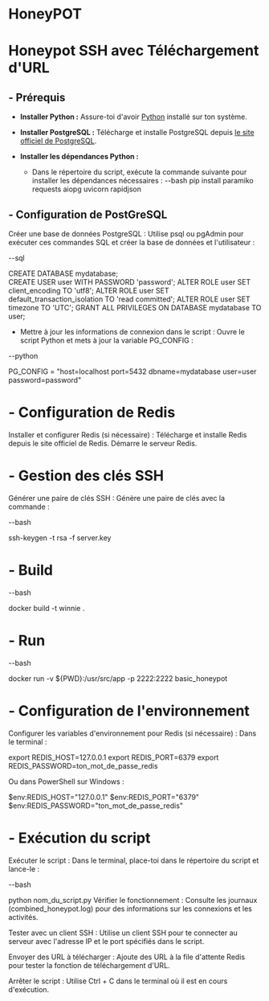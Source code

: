 # HoneyPOT

# Honeypot SSH avec Téléchargement d'URL

## - Prérequis

- **Installer Python :** Assure-toi d'avoir [Python](https://www.python.org/downloads/) installé sur ton système.

- **Installer PostgreSQL :** Télécharge et installe PostgreSQL depuis [le site officiel de PostgreSQL](https://www.postgresql.org/download/).

- **Installer les dépendances Python :**
  -  Dans le répertoire du script, exécute la commande suivante pour installer les dépendances nécessaires :
--bash
  pip install paramiko requests aiopg uvicorn rapidjson
  
## - Configuration de PostGreSQL

Créer une base de données PostgreSQL : Utilise psql ou pgAdmin pour exécuter ces commandes SQL et créer la base de données et l'utilisateur :

--sql

CREATE DATABASE mydatabase;                                    
CREATE USER user WITH PASSWORD 'password';
ALTER ROLE user SET client_encoding TO 'utf8';
ALTER ROLE user SET default_transaction_isolation TO 'read committed';
ALTER ROLE user SET timezone TO 'UTC';
GRANT ALL PRIVILEGES ON DATABASE mydatabase TO user;

 - Mettre à jour les informations de connexion dans le script : Ouvre le script Python et mets à jour la variable PG_CONFIG :

--python

PG_CONFIG = "host=localhost port=5432 dbname=mydatabase user=user password=password"

# - Configuration de Redis

Installer et configurer Redis (si nécessaire) : Télécharge et installe Redis depuis le site officiel de Redis. Démarre le serveur Redis.

# - Gestion des clés SSH

Générer une paire de clés SSH : Génère une paire de clés avec la commande :

--bash

ssh-keygen -t rsa -f server.key

# - Build

--bash

docker build -t winnie .

# - Run

--bash

docker run -v ${PWD}:/usr/src/app -p 2222:2222 basic_honeypot

# - Configuration de l'environnement

Configurer les variables d'environnement pour Redis (si nécessaire) : Dans le terminal :

export REDIS_HOST=127.0.0.1
export REDIS_PORT=6379
export REDIS_PASSWORD=ton_mot_de_passe_redis

Ou dans PowerShell sur Windows :

$env:REDIS_HOST="127.0.0.1"
$env:REDIS_PORT="6379"
$env:REDIS_PASSWORD="ton_mot_de_passe_redis"

# - Exécution du script

Exécuter le script : Dans le terminal, place-toi dans le répertoire du script et lance-le :

--bash

python nom_du_script.py
Vérifier le fonctionnement : Consulte les journaux (combined_honeypot.log) pour des informations sur les connexions et les activités.

Tester avec un client SSH : Utilise un client SSH pour te connecter au serveur avec l'adresse IP et le port spécifiés dans le script.

Envoyer des URL à télécharger : Ajoute des URL à la file d'attente Redis pour tester la fonction de téléchargement d'URL.

Arrêter le script : Utilise Ctrl + C dans le terminal où il est en cours d'exécution.

